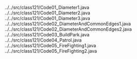 ../../src/class121/Code01_Diameter1.java
../../src/class121/Code01_Diameter2.java
../../src/class121/Code01_Diameter3.java
../../src/class121/Code02_DiameterAndCommonEdges1.java
../../src/class121/Code02_DiameterAndCommonEdges2.java
../../src/class121/Code03_BuildPark.java
../../src/class121/Code04_Patrol.java
../../src/class121/Code05_FireFighting1.java
../../src/class121/Code05_FireFighting2.java
